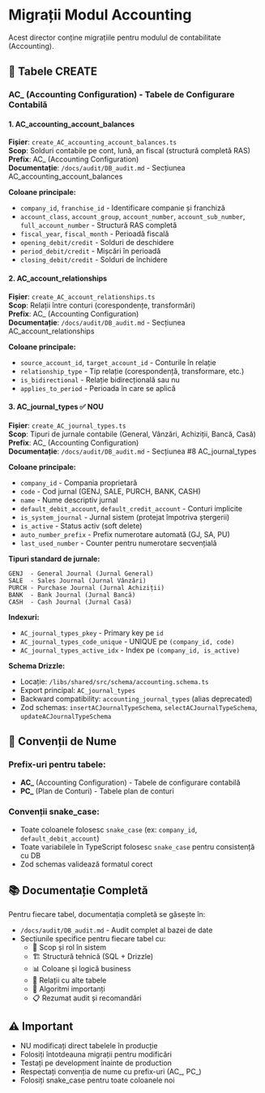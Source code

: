 # Migrații Modul Accounting

Acest director conține migrațiile pentru modulul de contabilitate (Accounting).

## 📁 Tabele CREATE

### AC_ (Accounting Configuration) - Tabele de Configurare Contabilă

#### 1. AC_accounting_account_balances
**Fișier**: `create_AC_accounting_account_balances.ts`  
**Scop**: Solduri contabile pe cont, lună, an fiscal (structură completă RAS)  
**Prefix**: AC_ (Accounting Configuration)  
**Documentație**: `/docs/audit/DB_audit.md` - Secțiunea AC_accounting_account_balances

**Coloane principale:**
- `company_id`, `franchise_id` - Identificare companie și franchiză
- `account_class`, `account_group`, `account_number`, `account_sub_number`, `full_account_number` - Structură RAS completă
- `fiscal_year`, `fiscal_month` - Perioadă fiscală
- `opening_debit/credit` - Solduri de deschidere
- `period_debit/credit` - Mișcări în perioadă
- `closing_debit/credit` - Solduri de închidere

#### 2. AC_account_relationships
**Fișier**: `create_AC_account_relationships.ts`  
**Scop**: Relații între conturi (corespondențe, transformări)  
**Prefix**: AC_ (Accounting Configuration)  
**Documentație**: `/docs/audit/DB_audit.md` - Secțiunea AC_account_relationships

**Coloane principale:**
- `source_account_id`, `target_account_id` - Conturile în relație
- `relationship_type` - Tip relație (corespondență, transformare, etc.)
- `is_bidirectional` - Relație bidirecțională sau nu
- `applies_to_period` - Perioada în care se aplică

#### 3. AC_journal_types ✅ NOU
**Fișier**: `create_AC_journal_types.ts`  
**Scop**: Tipuri de jurnale contabile (General, Vânzări, Achiziții, Bancă, Casă)  
**Prefix**: AC_ (Accounting Configuration)  
**Documentație**: `/docs/audit/DB_audit.md` - Secțiunea #8 AC_journal_types

**Coloane principale:**
- `company_id` - Compania proprietară
- `code` - Cod jurnal (GENJ, SALE, PURCH, BANK, CASH)
- `name` - Nume descriptiv jurnal
- `default_debit_account`, `default_credit_account` - Conturi implicite
- `is_system_journal` - Jurnal sistem (protejat împotriva ștergerii)
- `is_active` - Status activ (soft delete)
- `auto_number_prefix` - Prefix numerotare automată (GJ, SA, PU)
- `last_used_number` - Counter pentru numerotare secvențială

**Tipuri standard de jurnale:**
```
GENJ  - General Journal (Jurnal General)
SALE  - Sales Journal (Jurnal Vânzări)
PURCH - Purchase Journal (Jurnal Achiziții)
BANK  - Bank Journal (Jurnal Bancă)
CASH  - Cash Journal (Jurnal Casă)
```

**Indexuri:**
- `AC_journal_types_pkey` - Primary key pe `id`
- `AC_journal_types_code_unique` - UNIQUE pe `(company_id, code)`
- `AC_journal_types_active_idx` - Index pe `(company_id, is_active)`

**Schema Drizzle:**
- Locație: `/libs/shared/src/schema/accounting.schema.ts`
- Export principal: `AC_journal_types`
- Backward compatibility: `accounting_journal_types` (alias deprecated)
- Zod schemas: `insertACJournalTypeSchema`, `selectACJournalTypeSchema`, `updateACJournalTypeSchema`

## 🔧 Convenții de Nume

### Prefix-uri pentru tabele:
- **AC_** (Accounting Configuration) - Tabele de configurare contabilă
- **PC_** (Plan de Conturi) - Tabele plan de conturi

### Convenții snake_case:
- Toate coloanele folosesc `snake_case` (ex: `company_id`, `default_debit_account`)
- Toate variabilele în TypeScript folosesc `snake_case` pentru consistență cu DB
- Zod schemas validează formatul corect

## 📚 Documentație Completă

Pentru fiecare tabel, documentația completă se găsește în:
- `/docs/audit/DB_audit.md` - Audit complet al bazei de date
- Secțiunile specifice pentru fiecare tabel cu:
  - 🎯 Scop și rol în sistem
  - 🏗️ Structură tehnică (SQL + Drizzle)
  - 📊 Coloane și logică business
  - 🔗 Relații cu alte tabele
  - 🎯 Algoritmi importanți
  - 📋 Rezumat audit și recomandări

## ⚠️ Important

- NU modificați direct tabelele în producție
- Folosiți întotdeauna migrații pentru modificări
- Testați pe development înainte de production
- Respectați convenția de nume cu prefix-uri (AC_, PC_)
- Folosiți snake_case pentru toate coloanele noi

